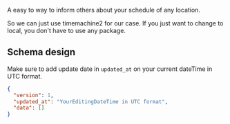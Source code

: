 A easy to way to inform others about your schedule of any location.

So we can just use timemachine2 for our case. If you just want to change to local, you don't have to use any package.

## Schema design

Make sure to add update date in `updated_at` on your current dateTime in UTC format.

```json
{
  "version": 1,
  "updated_at": "YourEditingDateTime in UTC format",
  "data": []
}
```
